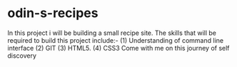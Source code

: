 # odin-s-recipes
In this project i will be building a small recipe site.
The skills that will be required to build this project include:-
(1) Understanding of command line interface
(2) GIT
(3) HTML5.
(4) CSS3
Come with me on this journey of self discovery